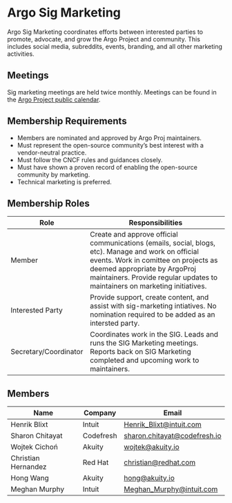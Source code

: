 # Argo Sig Marketing

Argo Sig Marketing coordinates efforts between interested parties to promote, advocate, and grow the Argo Project and community. This includes social media, subreddits, events, branding, and all other marketing activities.

## Meetings
Sig marketing meetings are held twice monthly. Meetings can be found in the [Argo Project public calendar](https://calendar.google.com/calendar/embed?src=argoproj%40gmail.com&ctz=America%2FDenver).

## Membership Requirements 
- Members are nominated and approved by Argo Proj maintainers. 
- Must represent the open-source community’s best interest with a vendor-neutral practice.
- Must follow the CNCF rules and guidances closely.
- Must have shown a proven record of enabling the open-source community by marketing.
- Technical marketing is preferred.

## Membership Roles
| Role | Responsibilities | 
|-------------------|------------------------------------------------------|
| Member | Create and approve official communications (emails, social, blogs, etc). Manage and work on official events. Work in comittee on projects as deemed appropriate by ArgoProj maintainers. Provide regular updates to maintainers on marketing initiatives. |
| Interested Party | Provide support, create content, and assist with sig-marketing intiatives. No nomination required to be added as an intersted party. |
| Secretary/Coordinator | Coordinates work in the SIG. Leads and runs the SIG Marketing meetings. Reports back on SIG Marketing completed and upcoming work to maintainers. |

## Members
| Name | Company | Email |
|--------------------------|-------------|---------------------|
| Henrik Blixt | Intuit | Henrik_Blixt@intuit.com  |
| Sharon Chitayat | Codefresh | sharon.chitayat@codefresh.io  |
| Wojtek Cichoń | Akuity | wojtek@akuity.io  |
| Christian Hernandez | Red Hat | christian@redhat.com  |
| Hong Wang | Akuity | hong@akuity.io  |
| Meghan Murphy | Intuit | Meghan_Murphy@intuit.com |
